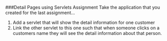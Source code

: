 <!--djw:done-->
###Detail Pages using Servlets Assignment
Take the application that you created for the last assignment...
1. Add a servlet that will show the detail information for one customer
2. Link the other servlet to this one such that when someone clicks on a customers name they will see the detail information about that person.